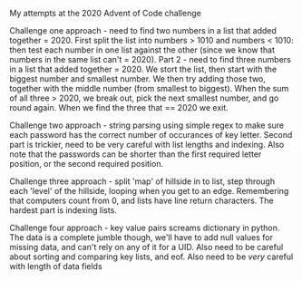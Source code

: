 My attempts at the 2020 Advent of Code challenge

Challenge one approach - need to find two numbers in a list that added together = 2020. First split the list into numbers > 1010 and numbers < 1010: then test each number in one list against the other (since we know that numbers in the same list can't = 2020). Part 2 - need to find three numbers in a list that added together = 2020. We stort the list, then start with the biggest number and smallest number. We then try adding those two, together with the middle number (from smallest to biggest). When the sum of all three > 2020, we break out, pick the next smallest number, and go round again. When we find the three that == 2020 we exit.

Challenge two approach - string parsing using simple regex to make sure each password has the correct number of occurances of key letter. Second part is trickier, need to be very careful with list lengths and indexing. Also note that the passwords can be shorter than the first required letter position, or the second required position.

Challenge three approach - split 'map' of hillside in to list, step through each 'level' of the hillside, looping when you get to an edge. Remembering that computers count from 0, and lists have line return characters. The hardest part is indexing lists.

Challenge four approach - key value pairs screams dictionary in python. The data is a complete jumble though, we'll have to add null values for missing data, and can't rely on any of it for a UID. Also need to be careful about sorting and comparing key lists, and eof. Also need to be *very* careful with length of data fields